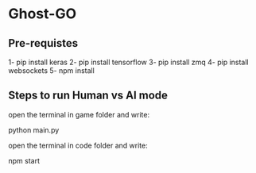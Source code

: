 # Ghost-GO

## Pre-requistes 
1- pip install keras
2- pip install tensorflow
3- pip install zmq
4- pip install websockets
5- npm install 

## Steps to run Human vs AI mode 

open the terminal in game folder and write: 

python main.py

open the terminal in code folder and write: 

npm start 

